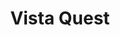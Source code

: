 ---
title: "Vista Quest"
download: ""
shortdesc: "Vista Quest follows the story of an island resident on a quest to stop the invading evils from taking over his home. Play through 15 levels and face off against 4 bosses in S&S's first platformer!"
---